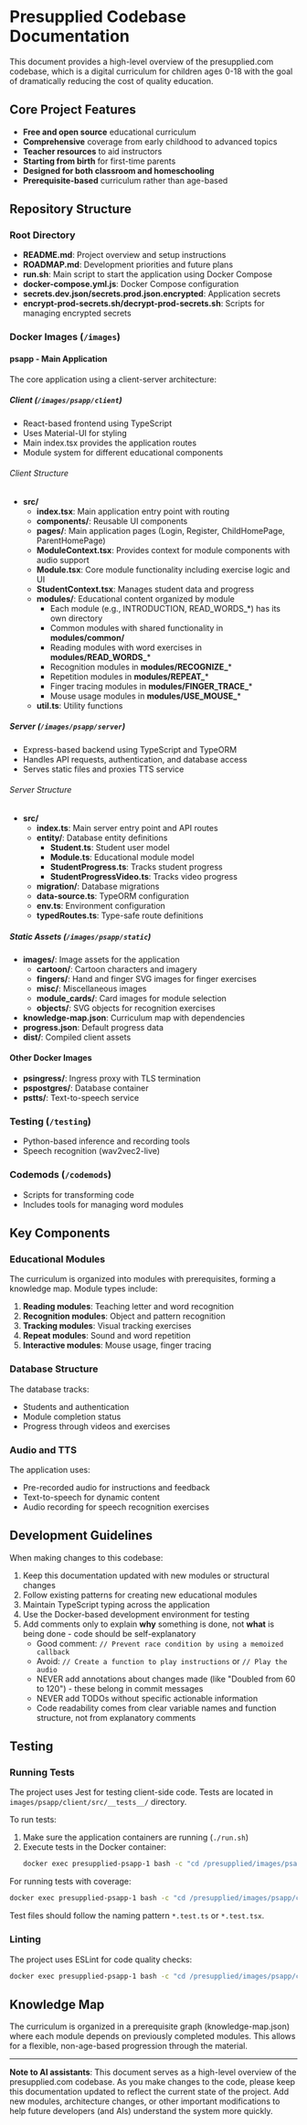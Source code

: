 # Presupplied Codebase Documentation

This document provides a high-level overview of the presupplied.com codebase, which is a digital curriculum for children ages 0-18 with the goal of dramatically reducing the cost of quality education.

## Core Project Features

- **Free and open source** educational curriculum
- **Comprehensive** coverage from early childhood to advanced topics
- **Teacher resources** to aid instructors
- **Starting from birth** for first-time parents
- **Designed for both classroom and homeschooling**
- **Prerequisite-based** curriculum rather than age-based

## Repository Structure

### Root Directory

- **README.md**: Project overview and setup instructions
- **ROADMAP.md**: Development priorities and future plans
- **run.sh**: Main script to start the application using Docker Compose
- **docker-compose.yml.js**: Docker Compose configuration
- **secrets.dev.json/secrets.prod.json.encrypted**: Application secrets
- **encrypt-prod-secrets.sh/decrypt-prod-secrets.sh**: Scripts for managing encrypted secrets

### Docker Images (`/images`)

#### psapp - Main Application

The core application using a client-server architecture:

##### Client (`/images/psapp/client`)
- React-based frontend using TypeScript
- Uses Material-UI for styling
- Main index.tsx provides the application routes
- Module system for different educational components

###### Client Structure
- **src/**
  - **index.tsx**: Main application entry point with routing
  - **components/**: Reusable UI components
  - **pages/**: Main application pages (Login, Register, ChildHomePage, ParentHomePage)
  - **ModuleContext.tsx**: Provides context for module components with audio support
  - **Module.tsx**: Core module functionality including exercise logic and UI
  - **StudentContext.tsx**: Manages student data and progress
  - **modules/**: Educational content organized by module
    - Each module (e.g., INTRODUCTION, READ_WORDS_*) has its own directory
    - Common modules with shared functionality in **modules/common/**
    - Reading modules with word exercises in **modules/READ_WORDS_***
    - Recognition modules in **modules/RECOGNIZE_***
    - Repetition modules in **modules/REPEAT_***
    - Finger tracing modules in **modules/FINGER_TRACE_***
    - Mouse usage modules in **modules/USE_MOUSE_***
  - **util.ts**: Utility functions

##### Server (`/images/psapp/server`)
- Express-based backend using TypeScript and TypeORM
- Handles API requests, authentication, and database access
- Serves static files and proxies TTS service

###### Server Structure
- **src/**
  - **index.ts**: Main server entry point and API routes
  - **entity/**: Database entity definitions
    - **Student.ts**: Student user model
    - **Module.ts**: Educational module model
    - **StudentProgress.ts**: Tracks student progress
    - **StudentProgressVideo.ts**: Tracks video progress
  - **migration/**: Database migrations
  - **data-source.ts**: TypeORM configuration
  - **env.ts**: Environment configuration
  - **typedRoutes.ts**: Type-safe route definitions

##### Static Assets (`/images/psapp/static`)
- **images/**: Image assets for the application
  - **cartoon/**: Cartoon characters and imagery
  - **fingers/**: Hand and finger SVG images for finger exercises
  - **misc/**: Miscellaneous images
  - **module_cards/**: Card images for module selection
  - **objects/**: SVG objects for recognition exercises
- **knowledge-map.json**: Curriculum map with dependencies
- **progress.json**: Default progress data
- **dist/**: Compiled client assets

#### Other Docker Images
- **psingress/**: Ingress proxy with TLS termination
- **pspostgres/**: Database container
- **pstts/**: Text-to-speech service

### Testing (`/testing`)

- Python-based inference and recording tools
- Speech recognition (wav2vec2-live)

### Codemods (`/codemods`)

- Scripts for transforming code
- Includes tools for managing word modules

## Key Components

### Educational Modules

The curriculum is organized into modules with prerequisites, forming a knowledge map. Module types include:

1. **Reading modules**: Teaching letter and word recognition
2. **Recognition modules**: Object and pattern recognition
3. **Tracking modules**: Visual tracking exercises
4. **Repeat modules**: Sound and word repetition
5. **Interactive modules**: Mouse usage, finger tracing

### Database Structure

The database tracks:
- Students and authentication
- Module completion status
- Progress through videos and exercises

### Audio and TTS

The application uses:
- Pre-recorded audio for instructions and feedback
- Text-to-speech for dynamic content
- Audio recording for speech recognition exercises

## Development Guidelines

When making changes to this codebase:

1. Keep this documentation updated with new modules or structural changes
2. Follow existing patterns for creating new educational modules
3. Maintain TypeScript typing across the application
4. Use the Docker-based development environment for testing
5. Add comments only to explain **why** something is done, not **what** is being done - code should be self-explanatory
   - Good comment: `// Prevent race condition by using a memoized callback`
   - Avoid: `// Create a function to play instructions` or `// Play the audio`
   - NEVER add annotations about changes made (like "Doubled from 60 to 120") - these belong in commit messages
   - NEVER add TODOs without specific actionable information
   - Code readability comes from clear variable names and function structure, not from explanatory comments

## Testing

### Running Tests
The project uses Jest for testing client-side code. Tests are located in `images/psapp/client/src/__tests__/` directory.

To run tests:
1. Make sure the application containers are running (`./run.sh`)
2. Execute tests in the Docker container:
   ```bash
   docker exec presupplied-psapp-1 bash -c "cd /presupplied/images/psapp/client && npm test"
   ```

For running tests with coverage:
```bash
docker exec presupplied-psapp-1 bash -c "cd /presupplied/images/psapp/client && npm test -- --coverage"
```

Test files should follow the naming pattern `*.test.ts` or `*.test.tsx`.

### Linting
The project uses ESLint for code quality checks:
```bash
docker exec presupplied-psapp-1 bash -c "cd /presupplied/images/psapp/client && npm run lint"
```

## Knowledge Map

The curriculum is organized in a prerequisite graph (knowledge-map.json) where each module depends on previously completed modules. This allows for a flexible, non-age-based progression through the material.

---

**Note to AI assistants**: This document serves as a high-level overview of the presupplied.com codebase. As you make changes to the code, please keep this documentation updated to reflect the current state of the project. Add new modules, architecture changes, or other important modifications to help future developers (and AIs) understand the system more quickly.